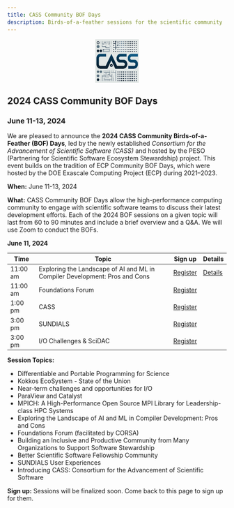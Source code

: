 ```yaml
---
title: CASS Community BOF Days
description: Birds-of-a-feather sessions for the scientific community
---
```


<div style="display: flex; justify-content: center;">
    <img src="CASS-Logo-V2.png" width="100" height="100">
</div>

## 2024 CASS Community BOF Days
### June 11-13, 2024

We are pleased to announce the **2024 CASS Community Birds-of-a-Feather (BOF) Days**, led by the newly established _Consortium for the Advancement of Scientific Software (CASS)_ and hosted by the PESO (Partnering for Scientific Software Ecosystem Stewardship) project.  This event builds on the tradition of ECP Community BOF Days, which were hosted by the DOE Exascale Computing Project (ECP) during 2021–2023. 

**When:** June 11-13, 2024

**What:** CASS Community BOF Days allow the high-performance computing community to engage with scientific software teams to discuss their latest development efforts.  Each of the 2024 BOF sessions on a given topic will last from 60 to 90 minutes and include a brief overview and a Q&A. We will use Zoom to conduct the BOFs.

**June 11, 2024**

| Time | Topic | Sign up | Details |
|---------|-------|---------|-------------|
| 11:00 am| Exploring the Landscape of AI and ML in Compiler Development: Pros and Cons  | [Register]() | [Details](bofs2024/compiler.md) |
| 11:00 am| Foundations Forum | [Register]() | |
|  1:00 pm| CASS | [Register]() | |
| 3:00 pm| SUNDIALS| [Register]() | |
| 3:00 pm| I/O Challenges & SciDAC| [Register]() | |

**Session Topics:**
- Differentiable and Portable Programming for Science
- Kokkos EcoSystem - State of the Union
- Near-term challenges and opportunities for I/O
- ParaView and Catalyst
- MPICH: A High-Performance Open Source MPI Library for Leadership-class HPC Systems
- Exploring the Landscape of AI and ML in Compiler Development: Pros and Cons
- Foundations Forum (facilitated by CORSA)
- Building an Inclusive and Productive Community from Many Organizations to Support Software Stewardship
- Better Scientific Software Fellowship Community
- SUNDIALS User Experiences
- Introducing CASS: Consortium for the Advancement of Scientific Software

**Sign up:** Sessions will be finalized soon.  Come back to this page to sign up for them.
